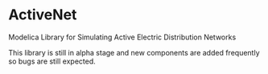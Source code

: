 # ActiveNet
Modelica Library for Simulating Active Electric Distribution Networks

This library is still in alpha stage and new components are added frequently so bugs are still expected. 
